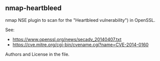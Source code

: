 ## nmap-heartbleed
nmap NSE plugin to scan for the [](http://heartbleed.com) "Heartbleed vulnerability") in OpenSSL.

See: 
* https://www.openssl.org/news/secadv_20140407.txt
* https://cve.mitre.org/cgi-bin/cvename.cgi?name=CVE-2014-0160

Authors and License in the file.
